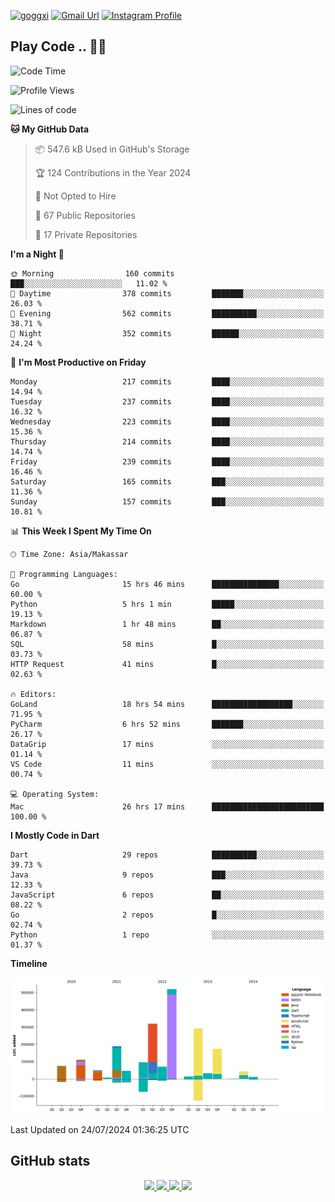 [![goggxi](https://img.shields.io/badge/Portofolio-Goggxi-orange)](https://goggxi.github.io)
[![Gmail Url](https://img.shields.io/twitter/url?label=Goggxi@gmail.com&logo=gmail&style=social&url=http%3A%2F%2Fmailto%3Acontact.Goggxi@gmail.com)](mailto:Goggxi@gmail.com) [![Instagram Profile](https://img.shields.io/twitter/url?label=moh_rifkan&logo=instagram&style=social&url=https://www.instagram.com/moh_rifkan/)](https://www.instagram.com/moh_rifkan/)

## Play Code .. 💬🚀

<!-- [![Moh Rifkan GitHub stats](https://github-readme-stats.vercel.app/api?username=goggxi&count_private=true&show_icons=true&theme=dracula&custom_title=Goggxi%20Statistic%20🚀)](https://github.com/goggxi/goggxi)

[![Top Langs](https://github-readme-stats.vercel.app/api/top-langs/?username=goggxi&langs_count=8&layout=compact&show_icons=true&theme=dracula)](https://github.com/goggxi/goggxi) -->

<!--START_SECTION:waka-->
![Code Time](http://img.shields.io/badge/Code%20Time-3%2C012%20hrs%2043%20mins-blue)

![Profile Views](http://img.shields.io/badge/Profile%20Views-0-blue)

![Lines of code](https://img.shields.io/badge/From%20Hello%20World%20I%27ve%20Written-2.0%20million%20lines%20of%20code-blue)

**🐱 My GitHub Data** 

> 📦 547.6 kB Used in GitHub's Storage 
 > 
> 🏆 124 Contributions in the Year 2024
 > 
> 🚫 Not Opted to Hire
 > 
> 📜 67 Public Repositories 
 > 
> 🔑 17 Private Repositories 
 > 
**I'm a Night 🦉** 

```text
🌞 Morning                160 commits         ███░░░░░░░░░░░░░░░░░░░░░░   11.02 % 
🌆 Daytime                378 commits         ███████░░░░░░░░░░░░░░░░░░   26.03 % 
🌃 Evening                562 commits         ██████████░░░░░░░░░░░░░░░   38.71 % 
🌙 Night                  352 commits         ██████░░░░░░░░░░░░░░░░░░░   24.24 % 
```
📅 **I'm Most Productive on Friday** 

```text
Monday                   217 commits         ████░░░░░░░░░░░░░░░░░░░░░   14.94 % 
Tuesday                  237 commits         ████░░░░░░░░░░░░░░░░░░░░░   16.32 % 
Wednesday                223 commits         ████░░░░░░░░░░░░░░░░░░░░░   15.36 % 
Thursday                 214 commits         ████░░░░░░░░░░░░░░░░░░░░░   14.74 % 
Friday                   239 commits         ████░░░░░░░░░░░░░░░░░░░░░   16.46 % 
Saturday                 165 commits         ███░░░░░░░░░░░░░░░░░░░░░░   11.36 % 
Sunday                   157 commits         ███░░░░░░░░░░░░░░░░░░░░░░   10.81 % 
```


📊 **This Week I Spent My Time On** 

```text
🕑︎ Time Zone: Asia/Makassar

💬 Programming Languages: 
Go                       15 hrs 46 mins      ███████████████░░░░░░░░░░   60.00 % 
Python                   5 hrs 1 min         █████░░░░░░░░░░░░░░░░░░░░   19.13 % 
Markdown                 1 hr 48 mins        ██░░░░░░░░░░░░░░░░░░░░░░░   06.87 % 
SQL                      58 mins             █░░░░░░░░░░░░░░░░░░░░░░░░   03.73 % 
HTTP Request             41 mins             █░░░░░░░░░░░░░░░░░░░░░░░░   02.63 % 

🔥 Editors: 
GoLand                   18 hrs 54 mins      ██████████████████░░░░░░░   71.95 % 
PyCharm                  6 hrs 52 mins       ███████░░░░░░░░░░░░░░░░░░   26.17 % 
DataGrip                 17 mins             ░░░░░░░░░░░░░░░░░░░░░░░░░   01.14 % 
VS Code                  11 mins             ░░░░░░░░░░░░░░░░░░░░░░░░░   00.74 % 

💻 Operating System: 
Mac                      26 hrs 17 mins      █████████████████████████   100.00 % 
```

**I Mostly Code in Dart** 

```text
Dart                     29 repos            ██████████░░░░░░░░░░░░░░░   39.73 % 
Java                     9 repos             ███░░░░░░░░░░░░░░░░░░░░░░   12.33 % 
JavaScript               6 repos             ██░░░░░░░░░░░░░░░░░░░░░░░   08.22 % 
Go                       2 repos             █░░░░░░░░░░░░░░░░░░░░░░░░   02.74 % 
Python                   1 repo              ░░░░░░░░░░░░░░░░░░░░░░░░░   01.37 % 
```



**Timeline**

![Lines of Code chart](https://raw.githubusercontent.com/Goggxi/Goggxi/main/assets/bar_graph.png)


 Last Updated on 24/07/2024 01:36:25 UTC
<!--END_SECTION:waka-->

## GitHub stats

<p align="center">
  <a href="https://github.com/goggxi">
    <img src="http://github-profile-summary-cards.vercel.app/api/cards/profile-details?username=goggxi&theme=transparent" />
  </a>
  <a href="https://github.com/goggxi">
    <img src="https://github-readme-streak-stats.herokuapp.com/?user=goggxi&hide_border=true&card_width=338&theme=transparent" />
  </a>
  <a href="https://github.com/goggxi">
    <img src="http://github-profile-summary-cards.vercel.app/api/cards/stats?username=goggxi&theme=transparent" />
  </a>
  <a href="https://github.com/goggxi">
    <img src="https://github-readme-stats.vercel.app/api/top-langs/?username=goggxi&langs_count=10&exclude_repo=&hide=c,makefile,html,css,sass,nix,nunjucks,tsql,dockerfile,shell&card_width=699&hide_border=true&theme=transparent" />
  </a>
  <!-- <br/>
  <a href="https://github.com/goggxi">
    <img src="https://komarev.com/ghpvc/?username=goggxi&color=blue&style=flat" />
  </a> -->
</p>
